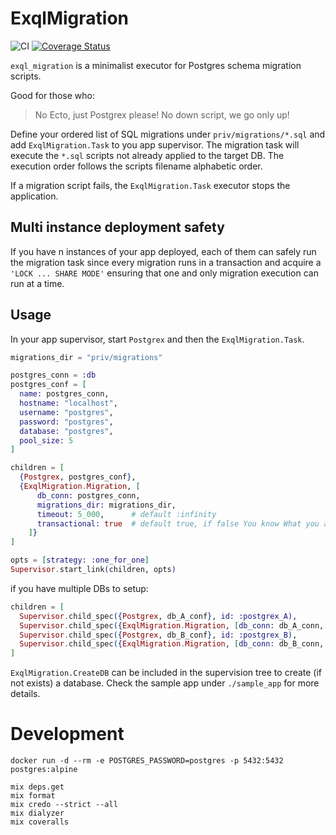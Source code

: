 # ExqlMigration

![CI](https://github.com/visciang/exql_migration/workflows/CI/badge.svg)
[![Coverage Status](https://coveralls.io/repos/github/visciang/exql_migration/badge.svg?branch=master)](https://coveralls.io/github/visciang/exql_migration?branch=master)

`exql_migration` is a minimalist executor for Postgres schema migration scripts.

Good for those who:

> No Ecto, just Postgrex please!
> No down script, we go only up!

Define your ordered list of SQL migrations under `priv/migrations/*.sql` and add `ExqlMigration.Task` to you app supervisor.
The migration task will execute the `*.sql` scripts not already applied to the target DB.
The execution order follows the scripts filename alphabetic order.

If a migration script fails, the `ExqlMigration.Task` executor stops the application.

## Multi instance deployment safety

If you have n instances of your app deployed, each of them can safely run the migration task since every migration runs
in a transaction and acquire a `'LOCK ... SHARE MODE'` ensuring that one and only migration execution can run at a time.

## Usage

In your app supervisor, start `Postgrex` and then the `ExqlMigration.Task`.

```elixir
migrations_dir = "priv/migrations"

postgres_conn = :db
postgres_conf = [
  name: postgres_conn,
  hostname: "localhost",
  username: "postgres",
  password: "postgres",
  database: "postgres",
  pool_size: 5
]

children = [
  {Postgrex, postgres_conf},
  {ExqlMigration.Migration, [
      db_conn: postgres_conn,
      migrations_dir: migrations_dir,
      timeout: 5_000,      # default :infinity
      transactional: true  # default true, if false You know What you are doing
    ]}
]

opts = [strategy: :one_for_one]
Supervisor.start_link(children, opts)
```

if you have multiple DBs to setup:

```elixir
children = [
  Supervisor.child_spec({Postgrex, db_A_conf}, id: :postgrex_A),
  Supervisor.child_spec({ExqlMigration.Migration, [db_conn: db_A_conn, migrations_dir: db_A_migrations_dir]}, id: :exql_db_A),
  Supervisor.child_spec({Postgrex, db_B_conf}, id: :postgrex_B),
  Supervisor.child_spec({ExqlMigration.Migration, [db_conn: db_B_conn, migrations_dir: db_B_migrations_dir]}, id: :exql_db_B)
]
```

`ExqlMigration.CreateDB` can be included in the supervision tree to create (if not exists) a database.
Check the sample app under `./sample_app` for more details.

# Development

```shell
docker run -d --rm -e POSTGRES_PASSWORD=postgres -p 5432:5432 postgres:alpine

mix deps.get
mix format
mix credo --strict --all
mix dialyzer
mix coveralls
```
